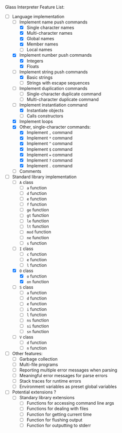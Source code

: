 Glass Interpreter Feature List:

- [ ] Language implementation
    - [ ] Implement name push commands
        - [x] Single character names
        - [x] Multi-character names
        - [x] Global names
        - [x] Member names
        - [ ] Local names
    - [x] Implement number push commands
        - [x] Integers
        - [x] Floats
    - [ ] Implement string push commands
        - [x] Basic strings
        - [ ] Strings with escape sequences
    - [ ] Implement duplication commands
        - [ ] Single-character duplicate command
        - [ ] Multi-character duplicate command
    - [ ] Implement instantiation command
        - [x] Instantiate objects
        - [ ] Calls constructors
    - [x] Implement loops
    - [x] Other, single-character commands:
        - [x] Implement `,` command
        - [x] Implement `*` command
        - [x] Implement `^` command
        - [x] Implement `$` command
        - [x] Implement `=` command
        - [x] Implement `?` command
        - [x] Implement `.` command
    - [ ] Comments
- [ ] Standard library implementation
    - [ ] `A` class
        - [ ] `a` function
        - [ ] `d` function
        - [ ] `e` function
        - [ ] `f` function
        - [ ] `ge` function
        - [ ] `gt` function
        - [ ] `le` function
        - [ ] `lt` function
        - [ ] `mod` function
        - [ ] `ne` function
        - [ ] `s` function
    - [ ] `I` class
        - [ ] `c` function
        - [ ] `e` function
        - [ ] `l` function
    - [x] `O` class
        - [x] `o` function
        - [x] `on` function
    - [ ] `S` class
        - [ ] `a` function
        - [ ] `d` function
        - [ ] `e` function
        - [ ] `i` function
        - [ ] `l` function
        - [ ] `ns` function
        - [ ] `si` function
        - [ ] `sn` function
    - [ ] `V` class
        - [ ] `d` function
        - [ ] `n` function
- [ ] Other features:
    - [ ] Garbage collection
    - [ ] Multi-file programs
    - [ ] Reporting multiple error messages when parsing
    - [ ] Meaningful error messages for parse errors
    - [ ] Stack traces for runtime errors
    - [ ] Environment variables as preset global variables
- [ ] Potential extensions ?
    - [ ] Standary library extensions
        - [ ] Functions for accessing command line args
        - [ ] Functions for dealing with files
        - [ ] Function for getting current time
        - [ ] Function for flushing output
        - [ ] Function for outputting to stderr
